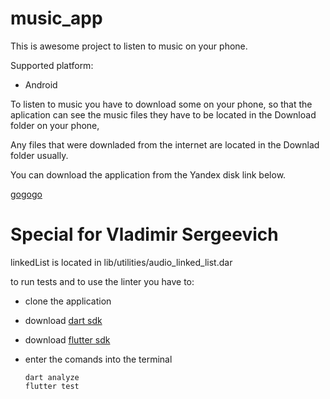 # music_app

This is awesome project to listen to music on your phone.

Supported platform:
- Android

To listen to music you have to download some on your phone, so that the aplication can see the music files
they have to be located in the Download folder on your phone,

Any files that were downladed from the internet are located in the Downlad folder usually.

You can download the application from the Yandex disk link below.

[gogogo](https://disk.yandex.ru/d/O9tC6GEbfikpeg)



# Special for Vladimir Sergeevich
linkedList is located in lib/utilities/audio_linked_list.dar

to run tests and to use the linter you have to:
- clone the application
- download [dart sdk](https://dart.dev/get-dart)
- download [flutter sdk](https://docs.flutter.dev/get-started/install)
- enter the comands into the terminal

      dart analyze
      flutter test
